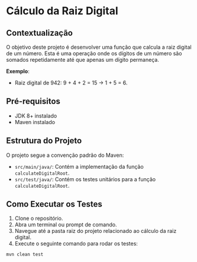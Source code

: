 # Cálculo da Raiz Digital

## Contextualização

O objetivo deste projeto é desenvolver uma função que calcula a raiz digital de um número. Esta é uma operação onde os dígitos de um número são somados repetidamente até que apenas um dígito permaneça.

**Exemplo**:

- Raiz digital de 942: 9 + 4 + 2 = 15 -> 1 + 5 = 6.

## Pré-requisitos

- JDK 8+ instalado
- Maven instalado

## Estrutura do Projeto

O projeto segue a convenção padrão do Maven:

- `src/main/java/`: Contém a implementação da função `calculateDigitalRoot`.
- `src/test/java/`: Contém os testes unitários para a função `calculateDigitalRoot`.

## Como Executar os Testes

1. Clone o repositório.
2. Abra um terminal ou prompt de comando.
3. Navegue até a pasta raiz do projeto relacionado ao cálculo da raiz digital.
4. Execute o seguinte comando para rodar os testes:
```bash
mvn clean test
